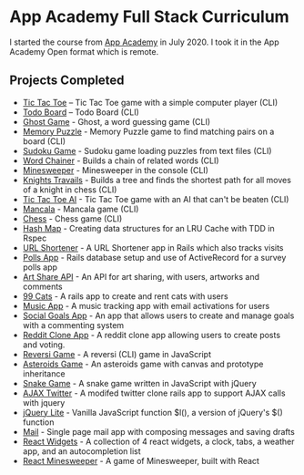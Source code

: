 # App Academy Full Stack Curriculum

I started the course from [App Academy](https://www.appacademy.io/immersive/curriculum) in July 2020. I took it in the App Academy Open format which is remote.

## Projects Completed

* [Tic Tac Toe](https://github.com/stockermans/App-Academy/tree/master/Software%20Engineering%20Foundations/Additional%20Projects/tic_tac_toe_v3) – Tic Tac Toe game with a simple computer player (CLI)
* [Todo Board](https://github.com/stockermans/App-Academy/tree/master/Software%20Engineering%20Foundations/Additional%20Projects/todo_board) – Todo Board (CLI)
* [Ghost Game](https://github.com/stockermans/App-Academy/tree/master/Ruby/Enumerables%20and%20Debugging/ghost) - Ghost, a word guessing game (CLI)
* [Memory Puzzle](https://github.com/stockermans/App-Academy/tree/master/Ruby/Reference/memory_puzzle) - Memory Puzzle game to find matching pairs on a board (CLI)
* [Sudoku Game](https://github.com/stockermans/App-Academy/tree/master/Ruby/Reference/sudoku) - Sudoku game loading puzzles from text files (CLI)
* [Word Chainer](https://github.com/stockermans/app-academy/tree/master/Ruby/Recursion/word_chains) - Builds a chain of related words (CLI)
* [Minesweeper](https://github.com/stockermans/App-Academy/tree/master/Ruby/Git/minesweeper) - Minesweeper in the console (CLI)
* [Knights Travails](https://github.com/stockermans/app-academy/tree/master/Ruby/Data%20Structures/Knights%20Travails) - Builds a tree and finds the shortest path for all moves of a knight in chess (CLI)
* [Tic Tac Toe AI](https://github.com/stockermans/app-academy/tree/master/Ruby/Data%20Structures/Tic%20Tac%20Toe%20AI) - Tic Tac Toe game with an AI that can't be beaten (CLI)
* [Mancala](https://github.com/stockermans/app-academy/tree/master/Ruby/Object%20Oriented%20Programming/mancala) - Mancala game (CLI)
* [Chess](https://github.com/stockermans/app-academy/tree/master/Ruby/Object%20Oriented%20Programming/chess) - Chess game (CLI)
* [Hash Map](https://github.com/stockermans/app-academy/tree/master/Ruby/LRU%20Cache/Hash%20Map%20%26%20LRU%20Cache) - Creating data structures for an LRU Cache with TDD in Rspec
* [URL Shortener](https://github.com/stockermans/app-academy/tree/master/SQL/Active%20Record/URLShortener) - A URL Shortener app in Rails which also tracks visits
* [Polls App](https://github.com/stockermans/app-academy/tree/master/SQL/Active%20Record%20II/PollsApp) - Rails database setup and use of ActiveRecord for a survey polls app
* [Art Share API](https://github.com/stockermans/app-academy/tree/master/Rails/Routes%20and%20Controllers/Art%20Share%20API) - An API for art sharing, with users, artworks and comments
* [99 Cats](https://github.com/stockermans/app-academy/tree/master/Rails/Rails%20Views/Cats99) - A rails app to create and rent cats with users
* [Music App](https://github.com/stockermans/app-academy/tree/master/Rails/Rails%20Auth%20II/MusicApp) - A music tracking app with email activations for users
* [Social Goals App](https://github.com/stockermans/app-academy/tree/master/Rails/Testing%20with%20Rails/SocialGoalsApp) - An app that allows users to create and manage goals with a commenting system
* [Reddit Clone App](https://github.com/stockermans/app-academy/tree/master/Rails/Advanced%20Rails%20Forms/RedditClone) - A reddit clone app allowing users to create posts and voting.
* [Reversi Game](https://github.com/stockermans/app-academy/tree/master/JavaScript/Reversi) - A reversi (CLI) game in JavaScript
* [Asteroids Game](https://github.com/stockermans/app-academy/tree/master/JavaScript/Object%20Oriented%20JavaScript/Asteroids) - An asteroids game with canvas and prototype inheritance
* [Snake Game](https://github.com/stockermans/app-academy/tree/master/JavaScript/jQuery/Snake) - A snake game written in JavaScript with jQuery
* [AJAX Twitter](https://github.com/stockermans/app-academy/tree/master/JavaScript/AJAX/AJAX%20Twitter) - A modifed twitter clone rails app to support AJAX calls with jquery
* [jQuery Lite](https://github.com/stockermans/app-academy/tree/master/JavaScript/JavaScript%20DOM%20API/jQuery%20Lite) - Vanilla JavaScript function $l(), a version of jQuery's $() function
* [Mail](https://github.com/stockermans/app-academy/tree/master/JavaScript/JavaScript%20DOM%20API/Mail) - Single page mail app with composing messages and saving drafts
* [React Widgets](https://github.com/stockermans/app-academy/tree/master/React/React%20Fundamentals/react-widgets) - A collection of 4 react widgets, a clock, tabs, a weather app, and an autocompletion list
* [React Minesweeper](https://github.com/stockermans/app-academy/tree/master/React/React%20Fundamentals/minesweeper) - A game of Minesweeper, built with React